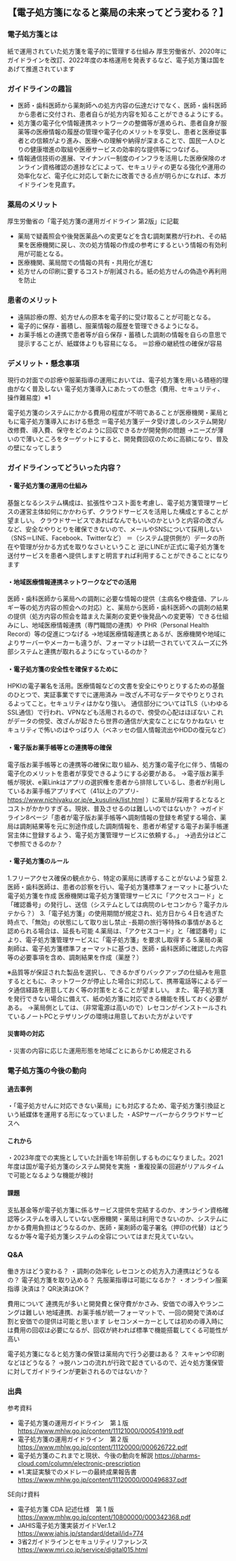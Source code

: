 ## 【電子処方箋になると薬局の未来ってどう変わる？】

### 電子処方箋とは

紙で運用されていた処方箋を電子的に管理する仕組み
厚生労働省が、2020年にガイドラインを改訂、2022年度の本格運用を発表するなど、電子処方箋は国をあげて推進されています

### ガイドラインの趣旨
- 医師・歯科医師から薬剤師への処方内容の伝達だけでなく、医師・歯科医師から患者に交付され、患者自らが処方内容を知ることができるようにする。
- 処方箋の電子化や情報連携ネットワークの整備等が進められ、患者自身が服薬等の医療情報の履歴の管理や電子化のメリットを享受し、患者と医療従事者との信頼がより進み、医療への理解や納得が深まることで、国民一人ひとりの健康増進の取組や医療サービスの効率的な提供等につなげる。
- 情報通信技術の進展、マイナンバー制度のインフラを活用した医療保険のオンライン資格確認の進捗などによって、セキュリティの更なる強化や運用の効率化など、電子化に対応して新たに改善できる点が明らかになれば、本ガイドラインを見直す。

### 薬局のメリット
厚生労働省の「電子処方箋の運用ガイドライン 第2版」に記載
- 薬局で疑義照会や後発医薬品への変更などを含む調剤業務が行われ、その結果を医療機関に戻し、次の処方情報の作成の参考にするという情報の有効利用が可能となる。
- 医療機関、薬局間での情報の共有・共用化が進む
- 処方せんの印刷に要するコストが削減される。紙の処方せんの偽造や再利用を防止

### 患者のメリット
- 遠隔診療の際、処方せんの原本を電子的に受け取ることが可能となる。
- 電子的に保存・蓄積し、服薬情報の履歴を管理できるようになる。
- お薬手帳との連携で患者等が自ら保存・蓄積した調剤の情報を自らの意思で提示することが、紙媒体よりも容易になる。
＝診療の継続性の確保が容易

### デメリット・懸念事項
現行の対面での診療や服薬指導の運用においては、電子処方箋を用いる積極的理由がなく普及しない
電子処方箋導入にあたっての懸念（費用、セキュリティ、操作難易度）※1

電子処方箋のシステムにかかる費用の程度が不明であることが医療機関・薬局ともに電子処方箋導入における懸念
＝電子処方箋データ受け渡しのシステム開発/改修費、導入費、保守をどのように回収できるかが開発側の問題
→ニーズが薄いので薄いところをターゲットにすると、開発費回収のために高額になり、普及の壁になってしまう

### ガイドラインってどういった内容？
#### ・電子処方箋の運用の仕組み
基盤となるシステム構成は、拡張性やコスト面を考慮し、電子処方箋管理サービスの運営主体如何にかかわらず、クラウドサービスを活用した構成とすることが望ましい。
クラウドサービスであればなんでもいいのかというと内容の改ざんなど、安全なやりとりを確保できないので、メールやSNSについて採用しない（SNS＝LINE、Facebook、Twitterなど）
＝（システム提供側が）データの所在や管理が分かる方式を取りなさいということ
逆にLINEが正式に電子処方箋を送付サービスを患者へ提供しますと明言すれば利用することができることになります

#### ・地域医療情報連携ネットワークなどでの活用
医師・歯科医師から薬局への調剤に必要な情報の提供（主病名や検査値、アレルギー等の処方内容の照会への対応）と、薬局から医師・歯科医師への調剤の結果の提供（処方内容の照会を踏まえた薬剤の変更や後発品への変更等）できる仕組みにし、地域医療情報連携（専門職間の連携）や PHR（Personal Health Record）等の促進につなげる
→地域医療情報連携とあるが、医療機関や地域によりサーバーやメーカーも違うが、フォーマットは統一されていてスムーズに外部システムと連携が取れるようになっているのか？

#### ・電子処方箋の安全性を確保するために
HPKIの電子署名を活用。医療情報などの文書を安全にやりとりするための基盤のひとつで、実証事業ですでに運用済み
＝改ざん不可なデータでやりとりされるよってこと。セキュリティはかなり強い。
通信部分についてはTLS（いわゆるSSL通信）で行われ、VPNなども活用されるので、傍受の心配はほぼない
これがデータの傍受、改ざんが起きたら世界の通信が大変なことになりかねない
セキュリティで怖いのはやっぱり人（ベネッセの個人情報流出やHDDの復元など）

#### ・電子版お薬手帳等との連携等の確保
電子版お薬手帳等との連携等の確保に取り組み、処方箋の電子化に伴う、情報の電子化のメリットを患者が享受できるようにする必要がある。
→電子版お薬手帳が現状、e薬Linkはアプリの選択権を患者から排除しているし、患者が利用しているお薬手帳アプリすべて（41以上のアプリ-https://www.nichiyaku.or.jp/e_kusulink/list.html ）に薬局が採用するとなるとコストがかかりすぎる。現状、普及させるのは難しいのではないか？
→ガイドライン8ページ「患者が電子版お薬手帳等へ調剤情報の登録を希望する場合、薬局は調剤結果等を元に別途作成した調剤情報を、患者が希望する電子お薬手帳運営主体に登録するよう、電子処方箋管理サービスに依頼する。」
→過去分はどこで参照できるのか？

#### ・電子処方箋のルール
1.フリーアクセス確保の観点から、特定の薬局に誘導することがないよう留意
2.医師・歯科医師は、患者の診察を行い、電子処方箋標準フォーマットに基づいた電子処方箋を作成
医療機関は電子処方箋管理サービスに「アクセスコード」と「確認番号」の発行し、送信（システムとしては病院のレセコンから？電子カルテから？）
3.「電子処方箋」の使用期間が規定され、処方日から４日を過ぎた時点で、「無効」の状態にして取り出し禁止
-長期の旅行等特殊の事情があると認められる場合は、延長も可能
4.薬局は、「アクセスコード」と「確認番号」により、電子処方箋管理サービスに「電子処方箋」を要求し取得する
5.薬局の薬剤師は、電子処方箋標準フォーマットに基づき、医師・歯科医師に確認した内容等の必要事項を含め、調剤結果を作成（薬歴？）

※品質等が保証された製品を選択し、できるかぎりバックアップの仕組みを用意するとともに、ネットワークが停止した場合に対応して、携帯電話等によるデータ通信経路を用意しておく等の対策をとることが望ましい。
また、電子処方箋を発行できない場合に備えて、紙の処方箋に対応できる機能を残しておく必要がある。
→薬局側としては、（非常電源は高いので）レセコンがインストールされているノートPCとテザリングの環境は用意しておいた方がよいです

#### 災害時の対応
・災害の内容に応じた運用形態を地域ごとにあらかじめ規定される

### 電子処方箋の今後の動向
#### 過去事例
・「電子処方せんに対応できない薬局」にも対応するため、電子処方箋引換証という紙媒体を運用する形になっていました
・ASPサーバーからクラウドサービスへ
#### これから
・2023年度での実施としていた計画を1年前倒しするものになりました。2021年度は国が電子処方箋のシステム開発を実施
・重複投薬の回避がリアルタイムで可能となるような機能が検討
#### 課題
支払基金等が電子処方箋に係るサービス提供を完結するのか、オンライン資格確認等システムを導入していない医療機関・薬局は利用できないのか、システムにかかる費用負担はどうなるのか、医師・薬剤師の電子署名（押印の代替）はどうなるか等々電子処方箋システムの全容についてはまだ見えていない。

### Q&A
働き方はどう変わる？
・調剤の効率化
レセコンとの処方入力連携はどうなるの？
電子処方箋を取り込める？
先服薬指導は可能になるか？
・オンライン服薬指導
決済は？
QR決済はOK？

費用について
連携先が多いと開発費と保守費がかさみ、安価での導入やランニングは難しい
地域連携、お薬手帳が統一フォーマットで、一回の開発で済めば割と安価での提供は可能と思います
レセコンメーカーとしては初めの導入時には費用の回収は必要になるが、回収が終われば標準で機能搭載してくる可能性が高い

電子処方箋になると処方箋の保管は薬局内で行う必要はある？
スキャンや印刷などはどうなる？
→脱ハンコの流れが行政で起きているので、近々処方箋保管に対してガイドラインが更新されるのではないか？

### 出典

参考資料
- 電子処方箋の運用ガイドライン　第１版　https://www.mhlw.go.jp/content/11121000/000541919.pdf
- 電子処方箋の運用ガイドライン　第２版　https://www.mhlw.go.jp/content/11120000/000626722.pdf
- 電子処方箋のこれまでと現状、今後の動向を解説 https://pharms-cloud.com/column/electronic-prescription
- ※1.実証実験でのメドレーの最終成果報告書 https://www.mhlw.go.jp/content/11120000/000496837.pdf

SE向け資料
- 電子処方箋 CDA 記述仕様　第 1 版 https://www.mhlw.go.jp/content/10800000/000342368.pdf
- JAHIS電子処方箋実装ガイドVer.1.2 https://www.jahis.jp/standard/detail/id=774
- 3省2ガイドラインとセキュリティリファレンス https://www.mri.co.jp/service/digital015.html
